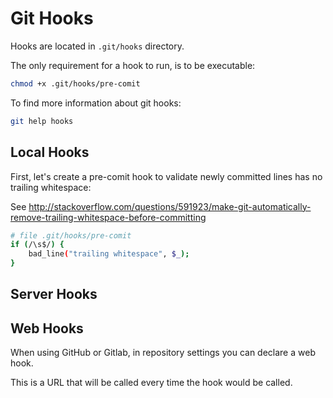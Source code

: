 Git Hooks
=========

Hooks are located in `.git/hooks` directory.

The only requirement for a hook to run, is to be executable:

``` sh
chmod +x .git/hooks/pre-comit
```

To find more information about git hooks:

``` sh
git help hooks
```

## Local Hooks

First, let's create a pre-comit hook to validate newly committed lines has no
trailing whitespace:

See http://stackoverflow.com/questions/591923/make-git-automatically-remove-trailing-whitespace-before-committing

``` sh
# file .git/hooks/pre-comit
if (/\s$/) {
    bad_line("trailing whitespace", $_);
}
```

## Server Hooks



## Web Hooks

When using GitHub or Gitlab, in repository settings you can declare a web hook.

This is a URL that will be called every time the hook would be called.
